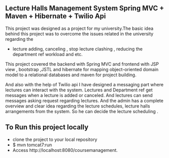 
Lecture Halls Management System Spring MVC + Maven + Hibernate + Twilio Api
---------------------------------------------------------------------------

This project was designed as a project for my university.The basic idea behind this project was to overcome the issues related in the university regarding the 
- lecture adding, canceling , stop lecture clashing , reducing the department ref workload and etc.

This project covered the backend with Spring MVC and frontend with JSP view , bootstrap ,JSTL and hibernate for mapping object-oriented domain model to a relational databases and maven for project building.

And also with the help of Twilio api I have designed a messaging part where lectures can interact with the system. Lectures and Department ref get messages when a lecture is added or canceled. And lectures can send messages asking request regarding lectures. And the admin has a complete overview and clear idea regarding the lecture schedules, lecture halls arrangements from the system. So he can decide the lecture scheduling . 

## To Run this project locally

- clone the project to your local repository
- $ mvn tomcat7:run
- Access http://localhost:8080/coursemanagement.
